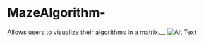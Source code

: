 # MazeAlgorithm-
Allows users to visualize their algorithms in a matrix.__
![Alt Text](https://media.giphy.com/media/vFKqnCdLPNOKc/giphy.gif)
